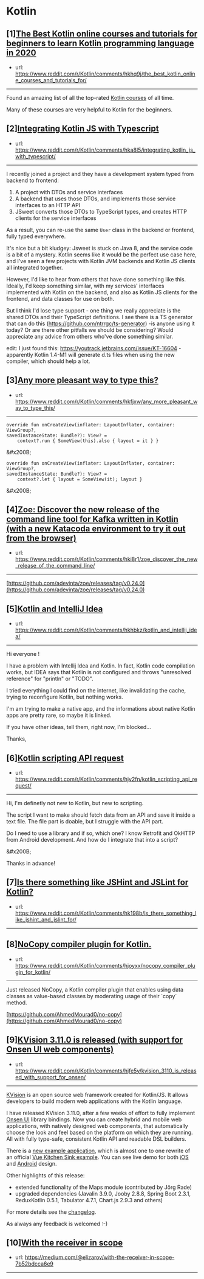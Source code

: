 # Kotlin
## [1][The Best Kotlin online courses and tutorials for beginners to learn Kotlin programming language in 2020](https://www.reddit.com/r/Kotlin/comments/hkhq9j/the_best_kotlin_online_courses_and_tutorials_for/)
- url: https://www.reddit.com/r/Kotlin/comments/hkhq9j/the_best_kotlin_online_courses_and_tutorials_for/
---
Found an amazing list of all the top-rated [Kotlin courses](https://blog.coursesity.com/best-kotlin-tutorials?utm_source=reddit&amp;utm_medium=social&amp;utm_campaign=redditPost&amp;utm_term=best-kotlin-js) of all time.  

Many of these courses are very helpful to Kotlin for the beginners.
## [2][Integrating Kotlin JS with Typescript](https://www.reddit.com/r/Kotlin/comments/hka8l5/integrating_kotlin_js_with_typescript/)
- url: https://www.reddit.com/r/Kotlin/comments/hka8l5/integrating_kotlin_js_with_typescript/
---
I recently joined a project and they have a development system typed from backend to frontend:

1. A project with DTOs and service interfaces
2. A backend that uses those DTOs, and implements those service interfaces to an HTTP API
3. JSweet converts those DTOs to TypeScript types, and creates HTTP clients for the service interfaces

As a result, you can re-use the same `User` class in the backend or frontend, fully typed everywhere.

It's nice but a bit kludgey: Jsweet is stuck on Java 8, and the service code is a bit of a mystery. Kotlin seems like it would be the perfect use case here, and I've seen a few projects with Kotlin JVM backends and Kotlin JS clients all integrated together.

However, I'd like to hear from others that have done something like this. Ideally, I'd keep something similar, with my services' interfaces implemented with Kotlin on the backend, and also as Kotlin JS clients for the frontend, and data classes for use on both.

But I think I'd lose type support - one thing we really appreciate is the shared DTOs and their TypeScript definitions. I see there is a TS generator that can do this (https://github.com/ntrrgc/ts-generator) -is anyone using it today? Or are there other pitfalls we should be considering? Would appreciate any advice from others who've done something similar.

edit: I just found this: https://youtrack.jetbrains.com/issue/KT-16604 - apparently Kotlin 1.4-M1 will generate d.ts files when using the new compiler, which should help a lot.
## [3][Any more pleasant way to type this?](https://www.reddit.com/r/Kotlin/comments/hkfjxw/any_more_pleasant_way_to_type_this/)
- url: https://www.reddit.com/r/Kotlin/comments/hkfjxw/any_more_pleasant_way_to_type_this/
---
    override fun onCreateView(inflater: LayoutInflater, container: ViewGroup?,
    savedInstanceState: Bundle?): View? = 
        context?.run { SomeView(this).also { layout = it } } 

&amp;#x200B;

    override fun onCreateView(inflater: LayoutInflater, container: ViewGroup?,
    savedInstanceState: Bundle?): View? =
        context?.let { layout = SomeView(it); layout }

&amp;#x200B;
## [4][Zoe: Discover the new release of the command line tool for Kafka written in Kotlin (with a new Katacoda environment to try it out from the browser)](https://www.reddit.com/r/Kotlin/comments/hki8r1/zoe_discover_the_new_release_of_the_command_line/)
- url: https://www.reddit.com/r/Kotlin/comments/hki8r1/zoe_discover_the_new_release_of_the_command_line/
---
[https://github.com/adevinta/zoe/releases/tag/v0.24.0](https://github.com/adevinta/zoe/releases/tag/v0.24.0)
## [5][Kotlin and IntelliJ Idea](https://www.reddit.com/r/Kotlin/comments/hkhbkz/kotlin_and_intellij_idea/)
- url: https://www.reddit.com/r/Kotlin/comments/hkhbkz/kotlin_and_intellij_idea/
---
Hi everyone !

I have a problem with Intellij Idea and Kotlin. In fact, Kotlin code compilation works, but IDEA says that Kotlin is not configured and throws "unresolved reference" for "println" or "TODO".

I tried everything I could find on the internet, like invalidating the cache, trying to reconfigure Kotlin, but nothing works. 

I'm am trying to make a native app, and the informations about native Kotlin apps are pretty rare, so maybe it is linked.

If you have other ideas, tell them, right now, I'm blocked...

Thanks,
## [6][Kotlin scripting API request](https://www.reddit.com/r/Kotlin/comments/hjv2fn/kotlin_scripting_api_request/)
- url: https://www.reddit.com/r/Kotlin/comments/hjv2fn/kotlin_scripting_api_request/
---
Hi, I'm definetly not new to Kotlin, but new to scripting.

The script I want to make should fetch data from an API and save it inside a text file. The file part is doable, but I struggle with the API part.

Do I need to use a library and if so, which one? I know Retrofit and OkHTTP from Android development. And how do I integrate that into a script?

&amp;#x200B;

Thanks in advance!
## [7][Is there something like JSHint and JSLint for Kotlin?](https://www.reddit.com/r/Kotlin/comments/hk198b/is_there_something_like_jshint_and_jslint_for/)
- url: https://www.reddit.com/r/Kotlin/comments/hk198b/is_there_something_like_jshint_and_jslint_for/
---

## [8][NoCopy compiler plugin for Kotlin.](https://www.reddit.com/r/Kotlin/comments/hjoyxx/nocopy_compiler_plugin_for_kotlin/)
- url: https://www.reddit.com/r/Kotlin/comments/hjoyxx/nocopy_compiler_plugin_for_kotlin/
---
Just released NoCopy, a Kotlin compiler plugin that enables using data classes as value-based classes by moderating usage of their \`copy\` method.

[https://github.com/AhmedMourad0/no-copy](https://github.com/AhmedMourad0/no-copy)
## [9][KVision 3.11.0 is released (with support for Onsen UI web components)](https://www.reddit.com/r/Kotlin/comments/hjfe5y/kvision_3110_is_released_with_support_for_onsen/)
- url: https://www.reddit.com/r/Kotlin/comments/hjfe5y/kvision_3110_is_released_with_support_for_onsen/
---
[KVision](https://github.com/rjaros/kvision) is an open source web framework created for Kotlin/JS. It allows developers to build modern web applications with the Kotlin language.

I have released KVision 3.11.0, after a few weeks of effort to fully implement [Onsen UI](https://onsen.io/) library bindings. Now you can create hybrid and mobile web applications, with natively designed web components, that automatically choose the look and feel based on the platform on which they are running. All with fully type-safe, consistent Kotlin API and readable DSL builders.

There is a [new example application](https://github.com/rjaros/kvision-examples/tree/master/onsenui-kitchensink), which is almost one to one rewrite of an official [Vue Kitchen Sink example](https://github.com/OnsenUI/vue-onsenui-kitchensink). You can see live demo for both [iOS](https://rjaros.github.io/kvision-examples/onsenui-kitchensink/?platform=ios) and [Android](https://rjaros.github.io/kvision-examples/onsenui-kitchensink/?platform=android) design.

Other highlights of this release:

* extended functionality of the Maps module (contributed by Jörg Rade)
* upgraded dependencies (Javalin 3.9.0, Jooby 2.8.8, Spring Boot 2.3.1, ReduxKotlin 0.5.1, Tabulator 4.7.1, Chart.js 2.9.3 and others)

For more details see the [changelog](https://github.com/rjaros/kvision/releases/tag/3.11.0).

As always any feedback is welcomed :-)
## [10][With the receiver in scope](https://www.reddit.com/r/Kotlin/comments/hjfy4s/with_the_receiver_in_scope/)
- url: https://medium.com/@elizarov/with-the-receiver-in-scope-7b52bdcca6e9
---

